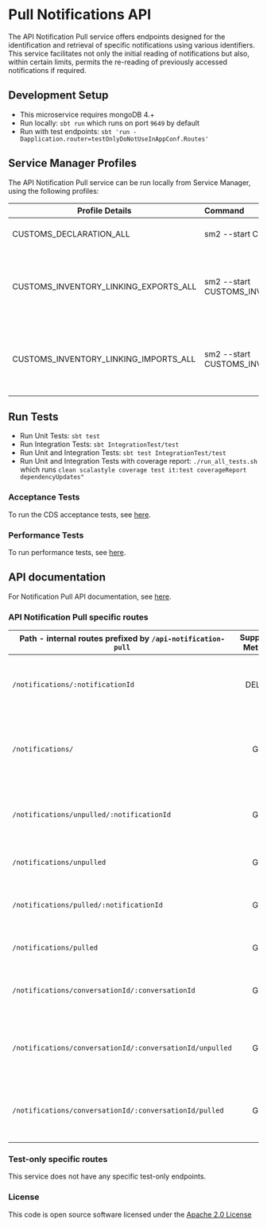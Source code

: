 # Pull Notifications API

The API Notification Pull service offers endpoints designed for the identification and retrieval of specific notifications using various identifiers. This service facilitates not only the initial reading of notifications but also, within certain limits, permits the re-reading of previously accessed notifications if required.


## Development Setup
- This microservice requires mongoDB 4.+
- Run locally: `sbt run` which runs on port `9649` by default
- Run with test endpoints: `sbt 'run -Dapplication.router=testOnlyDoNotUseInAppConf.Routes'`

##  Service Manager Profiles
The API Notification Pull service can be run locally from Service Manager, using the following profiles:


| Profile Details                       | Command                                                           | Description                                                    |
|---------------------------------------|:------------------------------------------------------------------|----------------------------------------------------------------|
| CUSTOMS_DECLARATION_ALL               | sm2 --start CUSTOMS_DECLARATION_ALL                               | To run all CDS applications.                                   |
| CUSTOMS_INVENTORY_LINKING_EXPORTS_ALL | sm2 --start CUSTOMS_INVENTORY_LINKING_EXPORTS_ALL                 | To run all CDS Inventory Linking Exports related applications. |
| CUSTOMS_INVENTORY_LINKING_IMPORTS_ALL | sm2 --start CUSTOMS_INVENTORY_LINKING_IMPORTS_ALL                 | To run all CDS Inventory Linking Imports related applications. |


## Run Tests
- Run Unit Tests: `sbt test`
- Run Integration Tests: `sbt IntegrationTest/test`
- Run Unit and Integration Tests: `sbt test IntegrationTest/test`
- Run Unit and Integration Tests with coverage report: `./run_all_tests.sh`<br/> which runs `clean scalastyle coverage test it:test coverageReport dependencyUpdates"`

### Acceptance Tests
To run the CDS acceptance tests, see [here](https://github.com/hmrc/customs-automation-test).

### Performance Tests
To run performance tests, see [here](https://github.com/hmrc/api-notification-pull-performance-test).


## API documentation
For Notification Pull API documentation, see [here](https://developer.service.hmrc.gov.uk/api-documentation/docs/api/service/api-notification-pull/1.0/oas/page).


### API Notification Pull specific routes
| Path - internal routes prefixed by `/api-notification-pull` | Supported Methods | Description                                                                           |
|-------------------------------------------------------------|:-----------------:|---------------------------------------------------------------------------------------|
| `/notifications/:notificationId`                            |      DELETE       | Retrieves and deletes a notification from `api-notification-queue`.                   |
| `/notifications/`                                           |        GET        | Retrieves all notifications, for a specific client id, from `api-notification-queue`. |
| `/notifications/unpulled/:notificationId`                   |        GET        | Get an unpulled notification by notification ID.                                      |
| `/notifications/unpulled`                                   |        GET        | Get a list of unpulled notifications.                                                 |
| `/notifications/pulled/:notificationId`                     |        GET        | Get a pulled notification by notification ID.                                         |
| `/notifications/pulled`                                     |        GET        | Get a list of pulled notifications.                                                   |
| `/notifications/conversationId/:conversationId`             |        GET        | Get a list of notifications by conversation ID.                                       |
| `/notifications/conversationId/:conversationId/unpulled`    |        GET        | Get a list of unpulled notifications by conversation ID.                              |
| `/notifications/conversationId/:conversationId/pulled`      |        GET        | Get a list of pulled notifications by conversation ID.                                |


### Test-only specific routes
This service does not have any specific test-only endpoints.


### License

This code is open source software licensed under the [Apache 2.0 License]("http://www.apache.org/licenses/LICENSE-2.0.html")
